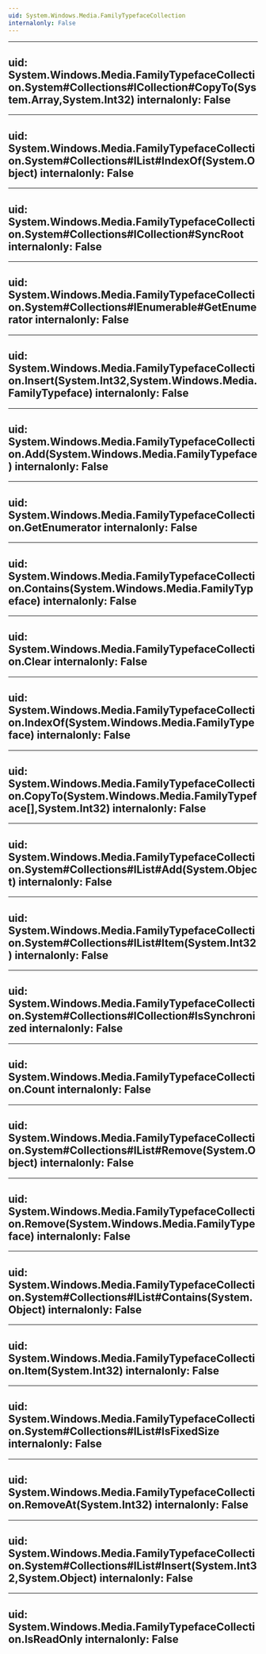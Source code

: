 ```yaml
---
uid: System.Windows.Media.FamilyTypefaceCollection
internalonly: False
---
```


---
uid: System.Windows.Media.FamilyTypefaceCollection.System#Collections#ICollection#CopyTo(System.Array,System.Int32)
internalonly: False
---

---
uid: System.Windows.Media.FamilyTypefaceCollection.System#Collections#IList#IndexOf(System.Object)
internalonly: False
---

---
uid: System.Windows.Media.FamilyTypefaceCollection.System#Collections#ICollection#SyncRoot
internalonly: False
---

---
uid: System.Windows.Media.FamilyTypefaceCollection.System#Collections#IEnumerable#GetEnumerator
internalonly: False
---

---
uid: System.Windows.Media.FamilyTypefaceCollection.Insert(System.Int32,System.Windows.Media.FamilyTypeface)
internalonly: False
---

---
uid: System.Windows.Media.FamilyTypefaceCollection.Add(System.Windows.Media.FamilyTypeface)
internalonly: False
---

---
uid: System.Windows.Media.FamilyTypefaceCollection.GetEnumerator
internalonly: False
---

---
uid: System.Windows.Media.FamilyTypefaceCollection.Contains(System.Windows.Media.FamilyTypeface)
internalonly: False
---

---
uid: System.Windows.Media.FamilyTypefaceCollection.Clear
internalonly: False
---

---
uid: System.Windows.Media.FamilyTypefaceCollection.IndexOf(System.Windows.Media.FamilyTypeface)
internalonly: False
---

---
uid: System.Windows.Media.FamilyTypefaceCollection.CopyTo(System.Windows.Media.FamilyTypeface[],System.Int32)
internalonly: False
---

---
uid: System.Windows.Media.FamilyTypefaceCollection.System#Collections#IList#Add(System.Object)
internalonly: False
---

---
uid: System.Windows.Media.FamilyTypefaceCollection.System#Collections#IList#Item(System.Int32)
internalonly: False
---

---
uid: System.Windows.Media.FamilyTypefaceCollection.System#Collections#ICollection#IsSynchronized
internalonly: False
---

---
uid: System.Windows.Media.FamilyTypefaceCollection.Count
internalonly: False
---

---
uid: System.Windows.Media.FamilyTypefaceCollection.System#Collections#IList#Remove(System.Object)
internalonly: False
---

---
uid: System.Windows.Media.FamilyTypefaceCollection.Remove(System.Windows.Media.FamilyTypeface)
internalonly: False
---

---
uid: System.Windows.Media.FamilyTypefaceCollection.System#Collections#IList#Contains(System.Object)
internalonly: False
---

---
uid: System.Windows.Media.FamilyTypefaceCollection.Item(System.Int32)
internalonly: False
---

---
uid: System.Windows.Media.FamilyTypefaceCollection.System#Collections#IList#IsFixedSize
internalonly: False
---

---
uid: System.Windows.Media.FamilyTypefaceCollection.RemoveAt(System.Int32)
internalonly: False
---

---
uid: System.Windows.Media.FamilyTypefaceCollection.System#Collections#IList#Insert(System.Int32,System.Object)
internalonly: False
---

---
uid: System.Windows.Media.FamilyTypefaceCollection.IsReadOnly
internalonly: False
---
